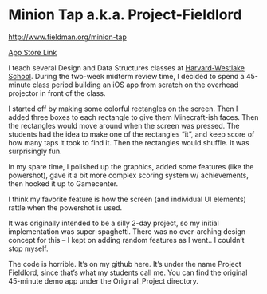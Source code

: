 Minion Tap a.k.a. Project-Fieldlord
===================================

<a href="http://www.fieldman.org/minion-tap">http://www.fieldman.org/minion-tap</a>

<a href="https://itunes.apple.com/us/app/minion-tap/id834704371">App Store Link</a>

I teach several Design and Data Structures classes at <a href="http://www.hw.com">Harvard-Westlake School</a>. During the two-week midterm review time, I decided to spend a 45-minute class period building an iOS app from scratch on the overhead projector in front of the class.

I started off by making some colorful rectangles on the screen. Then I added three boxes to each rectangle to give them Minecraft-ish faces. Then the rectangles would move around when the screen was pressed. The students had the idea to make one of the rectangles “it”, and keep score of how many taps it took to find it. Then the rectangles would shuffle. It was surprisingly fun.

In my spare time, I polished up the graphics, added some features (like the powershot), gave it a bit more complex scoring system w/ achievements, then hooked it up to Gamecenter.

I think my favorite feature is how the screen (and individual UI elements) rattle when the powershot is used.

It was originally intended to be a silly 2-day project, so my initial implementation was super-spaghetti. There was no over-arching design concept for this – I kept on adding random features as I went.. I couldn’t stop myself.

The code is horrible. It’s on my github here. It’s under the name Project Fieldlord, since that’s what my students call me. You can find the original 45-minute demo app under the Original_Project directory.